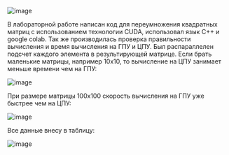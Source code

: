![image](https://github.com/sat4h/labs/assets/146749026/400cf2e5-95e1-4939-8e61-a11351fac013)


В лабораторной работе написан код для переумножения квадратных матриц с использованием технологии CUDA, использовал язык С++ и google colab. 
Так же производилась проверка правильности вычисления и время вычисления на ГПУ и ЦПУ.
Был распараллелен подсчет каждого элемента в результирующей матрице.
Если брать маленькие матрицы, например 10х10, то вычисление на ЦПУ занимает меньше времени чем на ГПУ:

![image](https://github.com/sat4h/labs/assets/146749026/b25cdf15-2d81-40fa-9ca0-03ac0e01d06f)

При размере матрицы 100х100 скорость вычисления на ГПУ уже быстрее чем на ЦПУ:

![image](https://github.com/sat4h/labs/assets/146749026/44e0386f-331d-4db6-8522-f943373478a0)


Все данные внесу в таблицу:

![image](https://github.com/sat4h/labs/assets/146749026/cbc2a225-cba0-4e8a-93fd-22c553d061b9)
